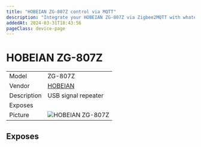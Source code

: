 ```yaml
---
title: "HOBEIAN ZG-807Z control via MQTT"
description: "Integrate your HOBEIAN ZG-807Z via Zigbee2MQTT with whatever smart home infrastructure you are using without the vendor's bridge or gateway."
addedAt: 2024-03-31T18:43:56
pageClass: device-page
---
```


<!-- !!!! -->
<!-- ATTENTION: This file is auto-generated through docgen! -->
<!-- You can only edit the "Notes"-Section between the two comment lines "Notes BEGIN" and "Notes END". -->
<!-- Do not use h1 or h2 heading within "## Notes"-Section. -->
<!-- !!!! -->

# HOBEIAN ZG-807Z

|     |     |
|-----|-----|
| Model | ZG-807Z  |
| Vendor  | [HOBEIAN](/supported-devices/#v=HOBEIAN)  |
| Description | USB signal repeater |
| Exposes |  |
| Picture | ![HOBEIAN ZG-807Z](https://www.zigbee2mqtt.io/images/devices/ZG-807Z.png) |


<!-- Notes BEGIN: You can edit here. Add "## Notes" headline if not already present. -->


<!-- Notes END: Do not edit below this line -->




## Exposes



